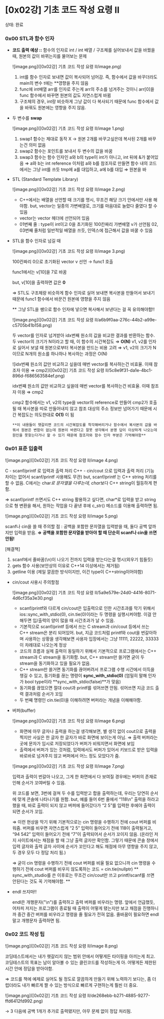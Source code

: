 # [0x02강] 기초 코드 작성 요령 Ⅱ

상태: 완료

### 0x00 STL과 함수 인자

- **코드 출력 예상 ::** 함수의 인자로 int / int 배열 / 구조체를 실어보내서 값을 바꿨을 때, 원본의 값이 바뀌는지를 물어보는 문제
    
    ![image.png]([0x02강] 기초 코드 작성 요령 Ⅱ/image.png)
    
    1. int를 함수 인자로 보내면 값이 복사되어 넘어감. 즉, 함수에서 값을 바꾸더라도 main의 변수 t에는 **영향을 주지 않음
    2. func에 int배열 arr를 인자로 주는게 arr의 주소를 넘겨주는 것이니 arr[0]을 func 함수에서 바꾸면 원본의 값도 자연스럽게 바뀜
    3. 구조체의 경우, int랑 비슷하게 그냥 값이 다 복사되기 때문에 func 함수에서 값을 바꿔도 원본에는 영향을 주지 않음. 
- 두 변수를 **swap**
    
    ![image.png]([0x02강] 기초 코드 작성 요령 Ⅱ/image 1.png)
    
    1. swap1 함수는 제대로 동작 X → 원본 2개를 바꾸고싶은데 복사된 2개를 바꾸는건 의미 없음
    2. swap2 함수는 포인트를 보내서 두 변수의 값을 바꿈
    3. swap3 함수는 함수 인자인 a와 b의 type이 int가 아니고, int 뒤에 &가 붙어있음 ⇒ a와 b는 int reference
    이처럼 a와 b를 참조자로 만들면 함수 내의 코드에서는 그냥 int를 쓰듯 tmp에 a를 대입하고, a에 b를 대입 ⇒ 원본을 바
- STL (Standard Template Library)
    
    ![image.png]([0x02강] 기초 코드 작성 요령 Ⅱ/image 2.png)
    
    - C++에서는 배열을 선언할 때 크기를 명시, 무조건 해당 크기 안에서만 사용 해야함. but, vector는 일종의 가변배열로, 크기를 마음대로 늘렸다 줄였다 할 수 있음
    - vector는 vector 헤더에 선언되어 있음
    - 01번째 줄 : type이 int이고 0을 초기화된 100칸짜리 가변배열 v가 선언됨
    02, 03번째 줄처럼 일반적일 배열을 쓰듯, 인덱스에 접근해서 값을 바꿀 수 있음
- STL을 함수 인자로 넘길 때
    
    ![image.png]([0x02강] 기초 코드 작성 요령 Ⅱ/image 3.png)
    
    100칸짜리 0으로 초기화된 vector v 선언 → func1 호출
    
    func1에서는 v[10]을 7로 바꿈
    
    but, v[10]을 출력하면 값은 **0**
    
    ⇒ STL도 구조체랑 비슷하게 함수 인자로 실어 보내면 복사본을 만들어서 보내기 때문에 func1 함수에서 바꾼건 원본에 영향을 주지 않음
    
    ** 그냥 STL을 쌩으로 함수 인자에 넣으면 복사해서 보낸다는 걸 꼭 유의해야함!!
    
    ![image.png]([0x02강] 기초 코드 작성 요령 Ⅱ/a6b9f0aa-276c-44b2-a99e-c5705b41b158.png)
    
    두 vector를 인자로 넘겨받아 idx번째 원소의 값을 비교한 결과를 반환하는 함수. 두 vector의 크기가 N이라고 할 때, 이 함수의 시간복잡도 ⇒ **O(N)**
    v1, v2를 인자로 실어서 보낼 때 원본으로부터 복사본을 만드는 비용 고려 ⇒ v1, v2의 크기가 N 이므로 N개의 원소를 하나하나 복사하는 과정은 O(N)
    
    ![idx번째 원소의 값만 비교하고 싶을데 매번 vector를 복사하는건 비효율. 이때 참조자 이용 ⇒ cmp2]([0x02강] 기초 코드 작성 요령 Ⅱ/5c8e9f31-da1e-4bc1-896d-f686563584ef.png)
    
    idx번째 원소의 값만 비교하고 싶을데 매번 vector를 복사하는건 비효율. 이때 참조자 이용 ⇒ cmp2
    
    cmp2 함수에서는 v1, v2의 type을 vector의 reference로 만들어 cmp2가 호출될 때 복사본을 따로 만들어내지 않고 참조 대상의 주소 정보만 넘어가기 때문에 시간 복잡도는 의도한대로 **O(1)** 이 됨
    
    `**이 내용들이 헷갈리면 코드의 시간복잡도를 착각해버리거나 함수에서 복사본의 값을 바꿔서 원본은 변함이 없는데 원본이 바뀐다고 잘못 생각해서 분명 답이 이상하게 나오는데 원인을 못찾는다거나 할 수 있기 때문에 참조자와 함수 인자 부분은 기억해야함**`
    

### 0x01 표준 입출력

![image.png]([0x02강] 기초 코드 작성 요령 Ⅱ/image 4.png)

C - scanf/printf 로 입력과 출력 처리
C++ - cin/cout 으로 입력과 출력 처리 (기능 차이는 없어서 scanf/printf 사용해도 무관)
but, scanf/printf 는 C++ string 처리를 할 수 없음. C에서는 char*로 문자열을 다루는데, char*보다 C++ string이 월등하게 편함. 

⇒ scanf/printf 쓰면서도 C++ string 활용하고 싶다면, char*로  입력을 받고 string으로 형 변환을 해서, 원하는 작업을 다 끝낸 후에 c_str() 메소드를 이용해 출력하면 됨. 

![image.png]([0x02강] 기초 코드 작성 요령 Ⅱ/image 5.png)

scanf나 cin을 쓸 때 주의할 점 :  공백을 포함한 문자열을 입력받을 때, 둘다 공백 앞까지만 입력을 받음. 
**⇒ 공백을 포함한 문자열을 받아야 할 때 단순히 scanf나 cin을 쓰면 안됨!**

[해결책]

1. scanf에서 줄바꿈(\n)이 나오기 전까지 입력을 받는다는걸 명시(외우기 힘들듯)
2. gets 함수 사용(보안상의 이유로 C++14 이상에서는 제거됨)
3. getline 이용 (제일 깔끔한 방식이지만, 이건 type이 C++string이어야함)
- cin/cout 사용시  주의할점
    
    ![image.png]([0x02강] 기초 코드 작성 요령 Ⅱ/5a9e579e-24d0-4416-8071-4d6cf35a3e30.png)
    
    - scanf/printf와 다르게 cin/cout은 입출력으로 인한 시간초과를 막기 위해서 ios::sync_with_stdio(0), cin.tie(0)이라는 두 명령을 실행시켜야함. 이걸 안해두면 입/출력의 양이 많을 때 시간초과가 날 수 있음.
    - 기본적으로 scanf/printf 등에서 쓰는 C stream과 cin/cout 등에서 쓰는 C++ stream은 분리 되어있어. but, 지금 코드처럼 printf와 cout을 번갈아하며 사용하는 상황을 생각해보면 사용자 입장에서는 그냥 11111, 22222, 33333이 차례대로 나오는게 정상
    - 코드의 흐름과 실제 출력이 동일하기 위해서 기본적으로 프로그램에서는 C++ stream과 C stream을 동기화함.  but,  C++ stream만 쓸거면 굳이 두 stream을 동기화하고 있을 필요가 없음.
    - C++ stream만 쓸거면 동기화를 끊어버려서 프로그램 수행 시간에서 이득을 챙길 수 있고, 동기화를 끊는 명령이 **sync_with_stdio(0)** (엄밀히 말해 인자가 bool type이라 **sync_with_stdio(false)**가 맞음)
    - 동기화를 끊었으면 절대 cout과 printf를 섞어쓰면 안됨. 섞어쓰면 지금 코드 출력 결과처럼 순서가 꼬임
    - 두 번째 명령인 cin.tie(0)을 이해하려면 버퍼라는 개념을 이해해야함.
- 버퍼(buffer)
    
    ![image.png]([0x02강] 기초 코드 작성 요령 Ⅱ/image 6.png)
    
    - 화면에 아무 글자나 출력을 하는걸 생각해보면, 별 생각 없이 cout으로 출력을 찍지만 사실은 한 글자 한 글자가 바로 화면에 보이는게 아님. ⇒ 출력 버퍼라는 곳에 문자가 임시로 저장되었다가 버퍼가 비워지면서 화면에 보임
    - 출력에서 버퍼가 있는 것처럼, 입력에서도 버퍼가 있어서 키보드로 받은 입력을 바로바로 넘겨주지 않고 버퍼에서 어느 정도 모았다가 줌.
    
    ![image.png]([0x02강] 기초 코드 작성 요령 Ⅱ/image 7.png)
    
    입력과 출력이 번갈아 나오고, 그게 한 화면에서 다 보여질 경우에는 버퍼의 존재로 인해 순서가 꼬여버릴 수 있음.
    
    위 코드를 보면, 3번에 걸쳐 두 수를 입력받고 합을 출력하는데, 우리는 당연히 순서에 맞게 콘솔에 나타나기를 원함. but, 예를 들어 6번 줄에서 “118\n” 출력을 하라고 했을 때, 바로 출력이 되지 않고 버퍼에 들어갔다가 “2 5”를 입력한 후에야 출력이 되면 순서가 꼬임.
    
    ⇒ 이런 현상을 막기 위해 기본적으로는 cin 명령을 수행하기 전에 cout 버퍼를 비워줌. 버퍼를 비우면 자연스럽게 “2 5” 입력이 들어오기 전에 118이 출력될거고, “94 542” 입력이 들어오기 전에 “7”이 출력되어서 순서가 꼬이지 않음. (온라인 저지 사이트에서는 채점을 할 때 그냥 출력 글자만 확인함. 그렇기 때문에 콘솔 창에서 입력 글자와 출력 글자 사이에 순서가 꼬인다고 해도 채점에 아무 영향을 주지 않고, 두 경우 모두 다 정답 처리 됨.)
    
    ⇒ 굳이 cin 명령을 수행하기 전에 cout 버퍼를 비울 필요 없으니까 cin 명령을 수행하기 전에 cout 버퍼를 비우지 않도록하는 코드
    = cin.tie(nullptr)
    ** sync_with_studio를 쓴 이후로는 무조건 cin/cout만 쓰고 printf/scanf를 쓰면 안된다는 것도 꼭 기억해야함. **
    
- endl 쓰지마!!
    
    endl은 개행문자("\n")를 출력하고 출력 버퍼를 비우라는 명령. 앞에서 언급했듯, 어차피 저지는 프로그램이 종료될 때 출력이 어떻게 됐는지만 보고 채점을 진행하니까 중간 중간 버퍼를 비우라고 명령을 줄 필요가 전혀 없음. 줄바꿈이 필요하면 endl 말고 개행문자 출력하면 됨. 
    

### 0x02 코드 작성 팁

![image.png]([0x02강] 기초 코드 작성 요령 Ⅱ/image 8.png)

코딩테스트에서는 내가 헷갈리지 않는 범위 안에서 어떻게든 타이핑을 아끼는게 최고. 코딩테스트의 목표는 남이 알아볼 수 있는 클린코드를 작성하는게 아. 어떻게든 제한된 시간 안에 정답을 받아야함. 

⇒ 코드를 책에 예제로 실어도 될 정도로 깔끔하게 만들기 위해 노력하기 보다는, 좀 더럽더라도 내가 빠르게 짤 수 있는 방식으로 빠르게 구현하는게 훨씬 더 중요.

![image.png]([0x02강] 기초 코드 작성 요령 Ⅱ/de268ebb-b271-4885-9277-ffd6412fd992.png)

→ 3 다음에 공백 1개가 추가로 출력됐지만, 아무 문제 없이 정답 처리됨.